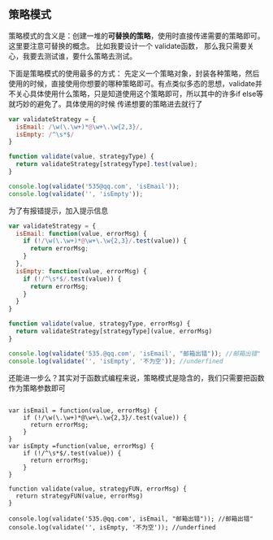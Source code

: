 ## 策略模式
策略模式的含义是：创建一堆的**可替换的策略**，使用时直接传递需要的策略即可。这里要注意可替换的概念。
比如我要设计一个 validate函数， 那么我只需要关心，我要去测试谁，要什么策略去测试。

下面是策略模式的使用最多的方式： 先定义一个策略对象，封装各种策略，然后使用的时候，直接使用你想要的哪种策略即可。有点类似多态的思想，validate并不关心具体使用什么策略，只是知道使用这个策略即可，所以其中的许多if else等就巧妙的避免了。具体使用的时候 传递想要的策略进去就行了

```javascript
var validateStrategy = {
  isEmail: /\w(\.\w+)*@\w+\.\w{2,3}/,
  isEmpty: /^\s*$/
}

function validate(value, strategyType) {
  return validateStrategy[strategyType].test(value);
}

console.log(validate('535@qq.com', 'isEmail'));
console.log(validate('', 'isEmpty'));
```
为了有报错提示，加入提示信息
```javascript
var validateStrategy = {
  isEmail: function(value, errorMsg) {
    if (!/\w(\.\w+)*@\w+\.\w{2,3}/.test(value)) {
      return errorMsg;
    }
  },
  isEmpty: function(value, errorMsg) {
    if (!/^\s*$/.test(value)) {
      return errorMsg;
    }
  }
}

function validate(value, strategyType, errorMsg) {
  return validateStrategy[strategyType](value, errorMsg)
}

console.log(validate('535.@qq.com', 'isEmail', "邮箱出错")); //邮箱出错"
console.log(validate('', 'isEmpty', '不为空')); //underfined
```

还能进一步么？其实对于函数式编程来说，策略模式是隐含的，我们只需要把函数作为策略参数即可
```javascrpt

var isEmail = function(value, errorMsg) {
    if (!/\w(\.\w+)*@\w+\.\w{2,3}/.test(value)) {
      return errorMsg;
    }
}
var isEmpty =function(value, errorMsg) {
    if (!/^\s*$/.test(value)) {
      return errorMsg;
    }
}

function validate(value, strategyFUN, errorMsg) {
  return strategyFUN(value, errorMsg)
}

console.log(validate('535.@qq.com', isEmail, "邮箱出错")); //邮箱出错"
console.log(validate('', isEmpty, '不为空')); //underfined
```